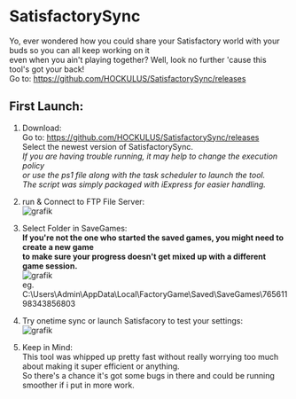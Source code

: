 # SatisfactorySync
Yo, ever wondered how you could share your Satisfactory world with your buds so you can all keep working on it \
even when you ain't playing together? Well, look no further 'cause this tool's got your back!  \
Go to: https://github.com/HOCKULUS/SatisfactorySync/releases

## First Launch:
1. Download: \
Go to: https://github.com/HOCKULUS/SatisfactorySync/releases \
Select the newest version of SatisfactorySync. \
*If you are having trouble running, it may help to change the execution policy \
or use the ps1 file along with the task scheduler to launch the tool. \
The script was simply packaged with iExpress for easier handling.*

2. run & Connect to FTP File Server: \
![grafik](https://user-images.githubusercontent.com/49371920/235236998-3f07b8c9-5030-4fc4-a02e-2cb85f21ff27.png)

3. Select Folder in SaveGames: \
**If you're not the one who started the saved games, you might need to create a new game \
to make sure your progress doesn't get mixed up with a different game session.** \
![grafik](https://user-images.githubusercontent.com/49371920/235237622-ef798210-8c1c-4158-9979-be726cd66472.png) \
eg. C:\Users\Admin\AppData\Local\FactoryGame\Saved\SaveGames\76561198343856803

4. Try onetime sync or launch Satisfacory to test your settings: \
![grafik](https://user-images.githubusercontent.com/49371920/235240131-f3df721b-86e2-426c-8134-662a45d97061.png)

5. Keep in Mind: \
This tool was whipped up pretty fast without really worrying too much about making it super efficient or anything. \
So there's a chance it's got some bugs in there and could be running smoother if i put in more work.
